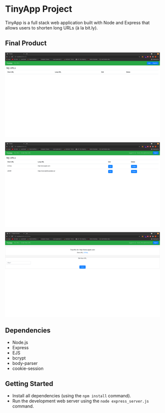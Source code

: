 # TinyApp Project

TinyApp is a full stack web application built with Node and Express that allows users to shorten long URLs (à la bit.ly).

## Final Product

!["This is the home when you are logged out so you can log in or register at the top right and cannot create new URLs."](https://raw.githubusercontent.com/franccy29/tinyApp/master/docs/urls_logged_out.png)

!["This is the main page while being logged in(you only see your own URLs)."](https://raw.githubusercontent.com/franccy29/tinyApp/master/docs/urls_logged_in.png)

!["This is the edit form."](https://raw.githubusercontent.com/franccy29/tinyApp/master/docs/edit.png)

## Dependencies

- Node.js
- Express
- EJS
- bcrypt
- body-parser
- cookie-session

## Getting Started

- Install all dependencies (using the `npm install` command).
- Run the development web server using the `node express_server.js` command.